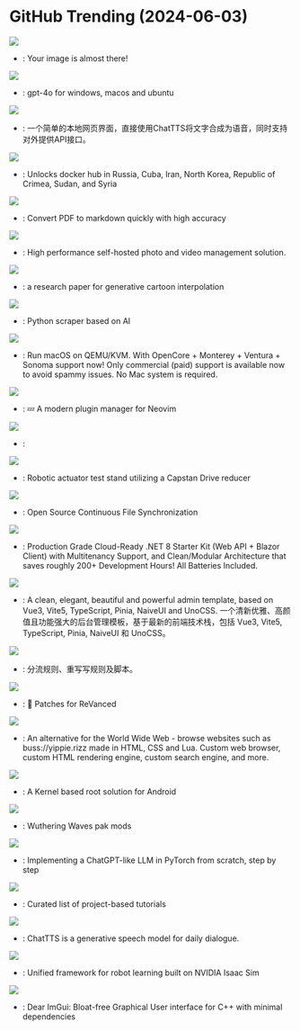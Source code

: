 # GitHub Trending (2024-06-03)

![](https://img.shields.io/badge/Python-New%201-green?style=flat-square&logo=appveyor)
- [](https://github.comundefined): Your image is almost there!

![](https://img.shields.io/badge/Python-New%20108-green?style=flat-square&logo=appveyor)
- [](https://github.comundefined): gpt-4o for windows, macos and ubuntu

![](https://img.shields.io/badge/Python-New%20609-green?style=flat-square&logo=appveyor)
- [](https://github.comundefined): 一个简单的本地网页界面，直接使用ChatTTS将文字合成为语音，同时支持对外提供API接口。

![](https://img.shields.io/badge/Shell-New%20124-green?style=flat-square&logo=appveyor)
- [](https://github.comundefined): Unlocks docker hub in Russia, Cuba, Iran, North Korea, Republic of Crimea, Sudan, and Syria

![](https://img.shields.io/badge/Python-New%20580-green?style=flat-square&logo=appveyor)
- [](https://github.comundefined): Convert PDF to markdown quickly with high accuracy

![](https://img.shields.io/badge/TypeScript-New%20264-green?style=flat-square&logo=appveyor)
- [](https://github.comundefined): High performance self-hosted photo and video management solution.

![](https://img.shields.io/badge/Python-New%201-green?style=flat-square&logo=appveyor)
- [](https://github.comundefined): a research paper for generative cartoon interpolation

![](https://img.shields.io/badge/Python-New%20247-green?style=flat-square&logo=appveyor)
- [](https://github.comundefined): Python scraper based on AI

![](https://img.shields.io/badge/Python-New%20158-green?style=flat-square&logo=appveyor)
- [](https://github.comundefined): Run macOS on QEMU/KVM. With OpenCore + Monterey + Ventura + Sonoma support now! Only commercial (paid) support is available now to avoid spammy issues. No Mac system is required.

![](https://img.shields.io/badge/Lua-New%2045-green?style=flat-square&logo=appveyor)
- [](https://github.comundefined): 💤 A modern plugin manager for Neovim

![](https://img.shields.io/badge/TypeScript-New%2037-green?style=flat-square&logo=appveyor)
- [](https://github.comundefined): 

![](https://img.shields.io/badge/none-New%2031-green?style=flat-square&logo=appveyor)
- [](https://github.comundefined): Robotic actuator test stand utilizing a Capstan Drive reducer

![](https://img.shields.io/badge/Go-New%20116-green?style=flat-square&logo=appveyor)
- [](https://github.comundefined): Open Source Continuous File Synchronization

![](https://img.shields.io/badge/C%23-New%2044-green?style=flat-square&logo=appveyor)
- [](https://github.comundefined): Production Grade Cloud-Ready .NET 8 Starter Kit (Web API + Blazor Client) with Multitenancy Support, and Clean/Modular Architecture that saves roughly 200+ Development Hours! All Batteries Included.

![](https://img.shields.io/badge/TypeScript-New%20170-green?style=flat-square&logo=appveyor)
- [](https://github.comundefined): A clean, elegant, beautiful and powerful admin template, based on Vue3, Vite5, TypeScript, Pinia, NaiveUI and UnoCSS. 一个清新优雅、高颜值且功能强大的后台管理模板，基于最新的前端技术栈，包括 Vue3, Vite5, TypeScript, Pinia, NaiveUI 和 UnoCSS。

![](https://img.shields.io/badge/JavaScript-New%2049-green?style=flat-square&logo=appveyor)
- [](https://github.comundefined): 分流规则、重写写规则及脚本。

![](https://img.shields.io/badge/Kotlin-New%20109-green?style=flat-square&logo=appveyor)
- [](https://github.comundefined): 🧩 Patches for ReVanced

![](https://img.shields.io/badge/Rust-New%20420-green?style=flat-square&logo=appveyor)
- [](https://github.comundefined): An alternative for the World Wide Web - browse websites such as buss://yippie.rizz made in HTML, CSS and Lua. Custom web browser, custom HTML rendering engine, custom search engine, and more.

![](https://img.shields.io/badge/Kotlin-New%2072-green?style=flat-square&logo=appveyor)
- [](https://github.comundefined): A Kernel based root solution for Android

![](https://img.shields.io/badge/Batchfile-New%2023-green?style=flat-square&logo=appveyor)
- [](https://github.comundefined): Wuthering Waves pak mods

![](https://img.shields.io/badge/Jupyter%20Notebook-New%20290-green?style=flat-square&logo=appveyor)
- [](https://github.comundefined): Implementing a ChatGPT-like LLM in PyTorch from scratch, step by step

![](https://img.shields.io/badge/none-New%20211-green?style=flat-square&logo=appveyor)
- [](https://github.comundefined): Curated list of project-based tutorials

![](https://img.shields.io/badge/Jupyter%20Notebook-New%201-green?style=flat-square&logo=appveyor)
- [](https://github.comundefined): ChatTTS is a generative speech model for daily dialogue.

![](https://img.shields.io/badge/Python-New%2056-green?style=flat-square&logo=appveyor)
- [](https://github.comundefined): Unified framework for robot learning built on NVIDIA Isaac Sim

![](https://img.shields.io/badge/C%2B%2B-New%2046-green?style=flat-square&logo=appveyor)
- [](https://github.comundefined): Dear ImGui: Bloat-free Graphical User interface for C++ with minimal dependencies

